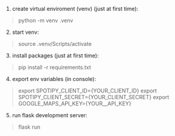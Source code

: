 1. create virtual enviroment (venv) (just at first time): 
>python -m venv .venv
2. start venv: 
>source .venv/Scripts/activate
3. install packages (just at first time): 
>pip install -r requirements.txt 
4. export env variables (in console): 
>export SPOTIPY_CLIENT_ID={YOUR_CLIENT_ID}
>export SPOTIPY_CLIENT_SECRET={YOUR_CLIENT_SECRET}
>export GOOGLE_MAPS_API_KEY={YOUR__API_KEY}
5. run flask development server:
>flask run